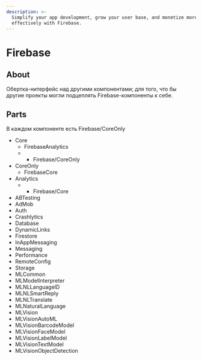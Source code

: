 ```yaml
---
description: >-
  Simplify your app development, grow your user base, and monetize more
  effectively with Firebase.
---
```


# Firebase

## About

Обертка-нитерфейс над другими компонентами; для того, что бы другие проекты могли подцеплять Firebase-компоненты к себе.

## Parts 

В каждом компоненте есть Firebase/CoreOnly

* Core
  * FirebaseAnalytics
  * + Firebase/CoreOnly
* CoreOnly
  * FirebaseCore
* Analytics
  * + Firebase/Core
* ABTesting
* AdMob
* Auth
* Crashlytics
* Database
* DynamicLinks
* Firestore
* InAppMessaging
* Messaging
* Performance
* RemoteConfig
* Storage
* MLCommon
* MLModelInterpreter
* MLNLLanguageID
* MLNLSmartReply
* MLNLTranslate
* MLNaturalLanguage
* MLVision
* MLVisionAutoML
* MLVisionBarcodeModel
* MLVisionFaceModel
* MLVisionLabelModel
* MLVisionTextModel
* MLVisionObjectDetection

